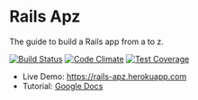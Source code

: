 Rails Apz
==============

The guide to build a Rails app from a to z.

[![Build Status](https://travis-ci.org/jp7internet/rails-apz.svg?branch=master)](https://travis-ci.org/jp7internet/rails-apz)
[![Code Climate](https://codeclimate.com/github/jp7internet/rails-apz/badges/gpa.svg)](https://codeclimate.com/github/jp7internet/rails-apz)
[![Test Coverage](https://codeclimate.com/github/jp7internet/rails-apz/badges/coverage.svg)](https://codeclimate.com/github/jp7internet/rails-apz/coverage)

* Live Demo: https://rails-apz.herokuapp.com
* Tutorial: [Google Docs](https://docs.google.com/document/d/1U7rnmvM9oiSCzkmkjVXyO8HlVpqx4N_C7BjsFLVEhM8/pub)
